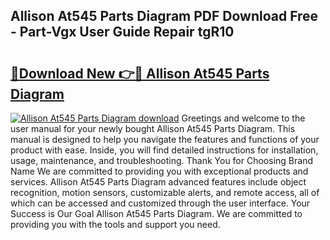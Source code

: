 ## Allison At545 Parts Diagram PDF Download Free - Part-Vgx User Guide Repair tgR10

# <h2><a href="http://dfhn7i.blite.top/?on=Allison+At545+Parts+Diagram">🔗Download New 👉🔴 Allison At545 Parts Diagram</a></h2>

[![Allison At545 Parts Diagram download](https://i.imgur.com/lujVjoI.png)](http://dfhn7i.blite.top/?on=Allison+At545+Parts+Diagram)
Greetings and welcome to the user manual for your newly bought Allison At545 Parts Diagram. This manual is designed to help you navigate the features and functions of your product with ease. Inside, you will find detailed instructions for installation, usage, maintenance, and troubleshooting. Thank You for Choosing Brand Name We are committed to providing you with exceptional products and services. Allison At545 Parts Diagram advanced features include object recognition, motion sensors, customizable alerts, and remote access, all of which can be accessed and customized through the user interface. Your Success is Our Goal Allison At545 Parts Diagram. We are committed to providing you with the tools and support you need.
